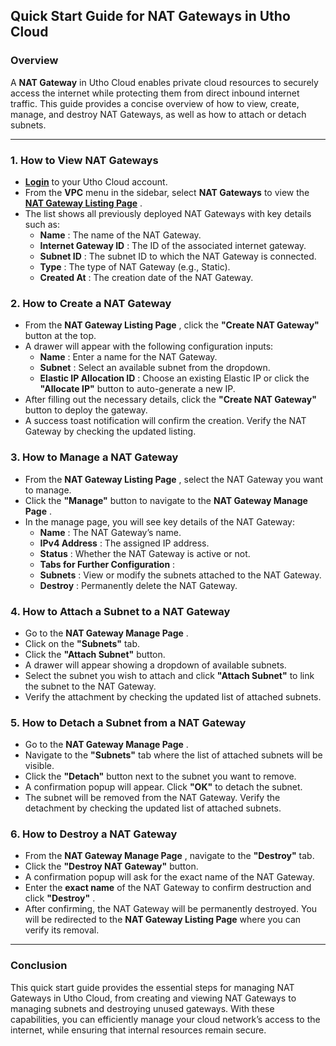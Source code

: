 ## **Quick Start Guide for NAT Gateways in Utho Cloud**

### **Overview**

A **NAT Gateway** in Utho Cloud enables private cloud resources to securely access the internet while protecting them from direct inbound internet traffic. This guide provides a concise overview of how to view, create, manage, and destroy NAT Gateways, as well as how to attach or detach subnets.

---

### **1. How to View NAT Gateways**

* **[Login](https://console.utho.com/login)** to your Utho Cloud account.
* From the **VPC** menu in the sidebar, select **NAT Gateways** to view the  **[NAT Gateway Listing Page]()** .
* The list shows all previously deployed NAT Gateways with key details such as:
  * **Name** : The name of the NAT Gateway.
  * **Internet Gateway ID** : The ID of the associated internet gateway.
  * **Subnet ID** : The subnet ID to which the NAT Gateway is connected.
  * **Type** : The type of NAT Gateway (e.g., Static).
  * **Created At** : The creation date of the NAT Gateway.

### **2. How to Create a NAT Gateway**

* From the  **NAT Gateway Listing Page** , click the **"Create NAT Gateway"** button at the top.
* A drawer will appear with the following configuration inputs:
  * **Name** : Enter a name for the NAT Gateway.
  * **Subnet** : Select an available subnet from the dropdown.
  * **Elastic IP Allocation ID** : Choose an existing Elastic IP or click the **"Allocate IP"** button to auto-generate a new IP.
* After filling out the necessary details, click the **"Create NAT Gateway"** button to deploy the gateway.
* A success toast notification will confirm the creation. Verify the NAT Gateway by checking the updated listing.

### **3. How to Manage a NAT Gateway**

* From the  **NAT Gateway Listing Page** , select the NAT Gateway you want to manage.
* Click the **"Manage"** button to navigate to the  **NAT Gateway Manage Page** .
* In the manage page, you will see key details of the NAT Gateway:
  * **Name** : The NAT Gateway’s name.
  * **IPv4 Address** : The assigned IP address.
  * **Status** : Whether the NAT Gateway is active or not.
  * **Tabs for Further Configuration** :
  * **Subnets** : View or modify the subnets attached to the NAT Gateway.
  * **Destroy** : Permanently delete the NAT Gateway.

### **4. How to Attach a Subnet to a NAT Gateway**

* Go to the  **NAT Gateway Manage Page** .
* Click on the **"Subnets"** tab.
* Click the **"Attach Subnet"** button.
* A drawer will appear showing a dropdown of available subnets.
* Select the subnet you wish to attach and click **"Attach Subnet"** to link the subnet to the NAT Gateway.
* Verify the attachment by checking the updated list of attached subnets.

### **5. How to Detach a Subnet from a NAT Gateway**

* Go to the  **NAT Gateway Manage Page** .
* Navigate to the **"Subnets"** tab where the list of attached subnets will be visible.
* Click the **"Detach"** button next to the subnet you want to remove.
* A confirmation popup will appear. Click **"OK"** to detach the subnet.
* The subnet will be removed from the NAT Gateway. Verify the detachment by checking the updated list of attached subnets.

### **6. How to Destroy a NAT Gateway**

* From the  **NAT Gateway Manage Page** , navigate to the **"Destroy"** tab.
* Click the **"Destroy NAT Gateway"** button.
* A confirmation popup will ask for the exact name of the NAT Gateway.
* Enter the **exact name** of the NAT Gateway to confirm destruction and click  **"Destroy"** .
* After confirming, the NAT Gateway will be permanently destroyed. You will be redirected to the **NAT Gateway Listing Page** where you can verify its removal.

---

### **Conclusion**

This quick start guide provides the essential steps for managing NAT Gateways in Utho Cloud, from creating and viewing NAT Gateways to managing subnets and destroying unused gateways. With these capabilities, you can efficiently manage your cloud network’s access to the internet, while ensuring that internal resources remain secure.
